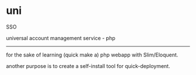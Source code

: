 uni
===

SSO

universal account management service - php

------------------------
for the sake of learning (quick make a) php webapp with Slim/Eloquent.

another purpose is to create a self-install tool for quick-deployment.
